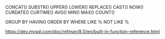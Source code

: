 CONCAT()
SUBSTR()
UPPER() LOWER()
REPLACE()
CAST()
NOW() CURDATE() CURTIME()
AVG() MIN() MAX()
COUNT()

GROUP BY
HAVING
ORDER BY
WHERE
LIKE % NOT LIKE %

https://dev.mysql.com/doc/refman/8.0/en/built-in-function-reference.html